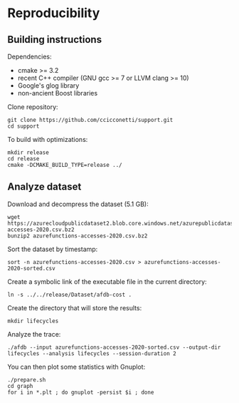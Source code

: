 # Reproducibility

## Building instructions

Dependencies:

- cmake >= 3.2
- recent C++ compiler (GNU gcc >= 7 or LLVM clang >= 10)
- Google's glog library
- non-ancient Boost libraries

Clone repository:

```
git clone https://github.com/ccicconetti/support.git
cd support
```

To build with optimizations:

```
mkdir release
cd release
cmake -DCMAKE_BUILD_TYPE=release ../
```

## Analyze dataset

Download and decompress the dataset (5.1 GB):

```
wget https://azurecloudpublicdataset2.blob.core.windows.net/azurepublicdatasetv2/azurefunctions_dataset2020/azurefunctions-accesses-2020.csv.bz2
bunzip2 azurefunctions-accesses-2020.csv.bz2
```

Sort the dataset by timestamp:

```
sort -n azurefunctions-accesses-2020.csv > azurefunctions-accesses-2020-sorted.csv
```

Create a symbolic link of the executable file in the current directory:

```
ln -s ../../release/Dataset/afdb-cost .
```

Create the directory that will store the results:

```
mkdir lifecycles
```

Analyze the trace:

```
./afdb --input azurefunctions-accesses-2020-sorted.csv --output-dir lifecycles --analysis lifecycles --session-duration 2
```

You can then plot some statistics with Gnuplot:

```
./prepare.sh
cd graph
for i in *.plt ; do gnuplot -persist $i ; done
```
